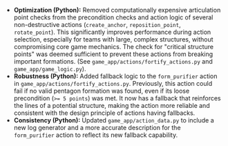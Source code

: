 - **Optimization (Python):** Removed computationally expensive articulation point checks from the precondition checks and action logic of several non-destructive actions (`create_anchor`, `reposition_point`, `rotate_point`). This significantly improves performance during action selection, especially for teams with large, complex structures, without compromising core game mechanics. The check for "critical structure points" was deemed sufficient to prevent these actions from breaking important formations. (See `game_app/actions/fortify_actions.py` and `game_app/game_logic.py`).
- **Robustness (Python):** Added fallback logic to the `form_purifier` action in `game_app/actions/fortify_actions.py`. Previously, this action could fail if no valid pentagon formation was found, even if its loose precondition (`>= 5 points`) was met. It now has a fallback that reinforces the lines of a potential structure, making the action more reliable and consistent with the design principle of actions having fallbacks.
- **Consistency (Python):** Updated `game_app/action_data.py` to include a new log generator and a more accurate description for the `form_purifier` action to reflect its new fallback capability.